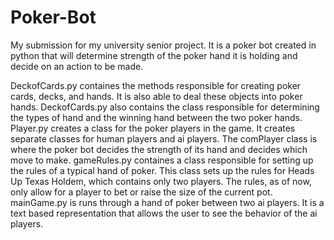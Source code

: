 # Poker-Bot
My submission for my university senior project. It is a poker bot created in python that will determine strength of the poker hand it is holding and decide on an action to be made.

DeckofCards.py containes the methods responsible for creating poker cards, decks, and hands. It is also able to deal these objects into poker hands. DeckofCards.py also contains the class responsible for determining the types of hand and the winning hand between the two poker hands.
Player.py creates a class for the poker players in the game. It creates separate classes for human players and ai players. The comPlayer class is where the poker bot decides the strength of its hand and decides which move to make.
gameRules.py containes a class responsible for setting up the rules of a typical hand of poker. This class sets up the rules for Heads Up Texas Holdem, which contains only two players. The rules, as of now, only allow for a player to bet or raise the size of the current pot.
mainGame.py is runs through a hand of poker between two ai players. It is a text based representation that allows the user to see the behavior of the ai players.
